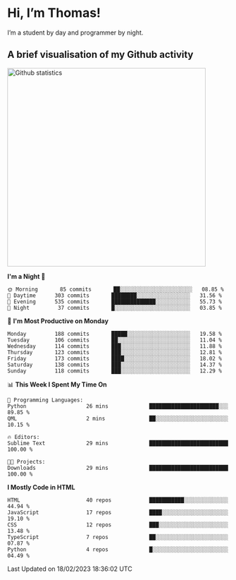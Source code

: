 # Hi, I’m Thomas!
I’m a student by day and programmer by night.

## A brief visualisation of my Github activity

<img title="My Github statistics" alt="Github statistics" width="450px" src="https://github-readme-stats.vercel.app/api?username=thomasrettig&show_icons=true&include_all_commits=true&count_private=true&&hide=issues&theme=tokyonight&border_radius=6px"/>

<!--START_SECTION:waka-->
**I'm a Night 🦉** 

```text
🌞 Morning       85 commits       ██░░░░░░░░░░░░░░░░░░░░░░░   08.85 % 
🌆 Daytime      303 commits       ████████░░░░░░░░░░░░░░░░░   31.56 % 
🌃 Evening      535 commits       ██████████████░░░░░░░░░░░   55.73 % 
🌙 Night         37 commits       █░░░░░░░░░░░░░░░░░░░░░░░░   03.85 % 

```
📅 **I'm Most Productive on Monday** 

```text
Monday         188 commits       █████░░░░░░░░░░░░░░░░░░░░   19.58 % 
Tuesday        106 commits       ██░░░░░░░░░░░░░░░░░░░░░░░   11.04 % 
Wednesday      114 commits       ███░░░░░░░░░░░░░░░░░░░░░░   11.88 % 
Thursday       123 commits       ███░░░░░░░░░░░░░░░░░░░░░░   12.81 % 
Friday         173 commits       ████░░░░░░░░░░░░░░░░░░░░░   18.02 % 
Saturday       138 commits       ███░░░░░░░░░░░░░░░░░░░░░░   14.37 % 
Sunday         118 commits       ███░░░░░░░░░░░░░░░░░░░░░░   12.29 % 

```


📊 **This Week I Spent My Time On** 

```text
💬 Programming Languages: 
Python                   26 mins             ██████████████████████░░░   89.85 % 
QML                      2 mins              ██░░░░░░░░░░░░░░░░░░░░░░░   10.15 % 

🔥 Editors: 
Sublime Text             29 mins             █████████████████████████   100.00 % 

🐱‍💻 Projects: 
Downloads                29 mins             █████████████████████████   100.00 % 

```

**I Mostly Code in HTML** 

```text
HTML                     40 repos            ███████████░░░░░░░░░░░░░░   44.94 % 
JavaScript               17 repos            ████░░░░░░░░░░░░░░░░░░░░░   19.10 % 
CSS                      12 repos            ███░░░░░░░░░░░░░░░░░░░░░░   13.48 % 
TypeScript               7 repos             ██░░░░░░░░░░░░░░░░░░░░░░░   07.87 % 
Python                   4 repos             █░░░░░░░░░░░░░░░░░░░░░░░░   04.49 % 

```



 Last Updated on 18/02/2023 18:36:02 UTC
<!--END_SECTION:waka-->
